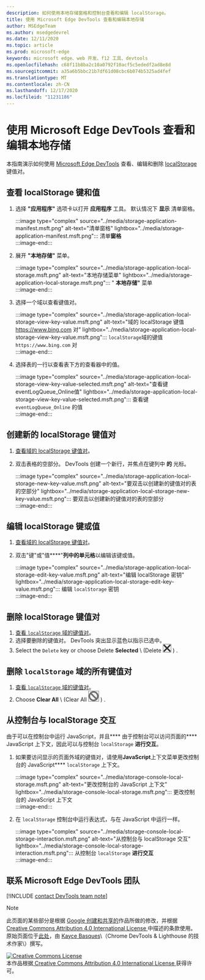 ```yaml
---
description: 如何使用本地存储窗格和控制台查看和编辑 localStorage。
title: 使用 Microsoft Edge DevTools 查看和编辑本地存储
author: MSEdgeTeam
ms.author: msedgedevrel
ms.date: 12/11/2020
ms.topic: article
ms.prod: microsoft-edge
keywords: microsoft edge、web 开发、f12 工具、devtools
ms.openlocfilehash: c68f11b8ba2c10a0792f10acf5c5ededf2ad8e8d
ms.sourcegitcommit: a35a6b5bbc21b7df61d08cbc6b074b5325ad4fef
ms.translationtype: MT
ms.contentlocale: zh-CN
ms.lasthandoff: 12/17/2020
ms.locfileid: "11231186"
---
```

<!-- Copyright Kayce Basques 

   Licensed under the Apache License, Version 2.0 (the "License");
   you may not use this file except in compliance with the License.
   You may obtain a copy of the License at

       https://www.apache.org/licenses/LICENSE-2.0

   Unless required by applicable law or agreed to in writing, software
   distributed under the License is distributed on an "AS IS" BASIS,
   WITHOUT WARRANTIES OR CONDITIONS OF ANY KIND, either express or implied.
   See the License for the specific language governing permissions and
   limitations under the License.  -->  

# 使用 Microsoft Edge DevTools 查看和编辑本地存储  

本指南演示如何使用 [Microsoft Edge DevTools][MicrosoftEdgeDevTools] 查看、编辑和删除 [localStorage][MDNWindowsLocalStorage] 键值对。  

## 查看 localStorage 键和值  

1.  选择 **"应用程序"** 选项卡以打开 **应用程序** 工具。  默认情况下 **显示** 清单窗格。  
    
    :::image type="complex" source="../media/storage-application-manifest.msft.png" alt-text="清单窗格" lightbox="../media/storage-application-manifest.msft.png":::
       清单**窗格**  
    :::image-end:::  
    
1.  展开 **"本地存储"** 菜单。  
    
    :::image type="complex" source="../media/storage-application-local-storage.msft.png" alt-text="本地存储菜单" lightbox="../media/storage-application-local-storage.msft.png":::
       " **本地存储"** 菜单  
    :::image-end:::  
    
1.  选择一个域以查看键值对。  
    
    :::image type="complex" source="../media/storage-application-local-storage-view-key-value.msft.png" alt-text="域的 localStorage 键值 https://www.bing.com 对" lightbox="../media/storage-application-local-storage-view-key-value.msft.png":::
       `localStorage`域的键值 `https://www.bing.com` 对  
    :::image-end:::  
    
1.  选择表的一行以查看表下方的查看器中的值。  
    
    :::image type="complex" source="../media/storage-application-local-storage-view-key-value-selected.msft.png" alt-text="查看键eventLogQueue_Online值" lightbox="../media/storage-application-local-storage-view-key-value-selected.msft.png":::
       查看键 `eventLogQueue_Online` 的值  
    :::image-end:::  
    
## 创建新的 localStorage 键值对  

1.  [查看域的 localStorage 键值对](#view-localstorage-keys-and-values)。  
1.  双击表格的空部分。  DevTools 创建一个新行，并焦点在键列中 **的** 光标。  
    
    :::image type="complex" source="../media/storage-application-local-storage-new-key-value.msft.png" alt-text="要双击以创建新的键值对的表的空部分" lightbox="../media/storage-application-local-storage-new-key-value.msft.png":::
       要双击以创建新的键值对的表的空部分  
    :::image-end:::  
    
## 编辑 localStorage 键或值  

1.  [查看域的 localStorage 键值对](#view-localstorage-keys-and-values)。  
1.  双击"键"或"值****"**列中的单元格**以编辑该键或值。  
    
    :::image type="complex" source="../media/storage-application-local-storage-edit-key-value.msft.png" alt-text="编辑 localStorage 密钥" lightbox="../media/storage-application-local-storage-edit-key-value.msft.png":::
       编辑 `localStorage` 密钥  
    :::image-end:::  
    
## 删除 localStorage 键值对  

1.  [查看 `localStorage` 域的键值对](#view-localstorage-keys-and-values)。  
1.  选择要删除的键值对。  DevTools 突出显示蓝色以指示已选中。  
1.  Select the `Delete` key or choose Delete **Selected** \ (Delete ![ Selected ][ImageDeleteIcon] \) .  
    
## 删除 `localStorage` 域的所有键值对  

1.  [查看 `localStorage` 域的键值对](#view-localstorage-keys-and-values)。  
1.  Choose **Clear All** \ (Clear All ![ ][ImageClearIcon] \) .  
    
## 从控制台与 localStorage 交互  

由于可以在控制台中运行 JavaScript，并且**** 由于控制台可以访问页面的**** JavaScript 上下文，因此可以与控制台 `localStorage` **进行交互**。  

1.  如果要访问显示的页面外域的键值对，请使用**JavaScript**上下文菜单更改控制台的 JavaScript**** `localStorage` 上下文。  
    
    :::image type="complex" source="../media/storage-console-local-storage.msft.png" alt-text="更改控制台的 JavaScript 上下文" lightbox="../media/storage-console-local-storage.msft.png":::
       更改控制台的 JavaScript 上下文  
    :::image-end:::  
    
1.  在 `localStorage` 控制台中运行表达式，与在 JavaScript 中运行一样。  
    
    :::image type="complex" source="../media/storage-console-local-storage-interaction.msft.png" alt-text="从控制台与 localStorage 交互" lightbox="../media/storage-console-local-storage-interaction.msft.png":::
       从控制台 `localStorage` **进行交互**  
    :::image-end:::  
    
## 联系 Microsoft Edge DevTools 团队  

[!INCLUDE [contact DevTools team note](../includes/contact-devtools-team-note.md)]  

<!-- image links -->  

[ImageClearIcon]: ../media/clear-icon.msft.png  
[ImageDeleteIcon]: ../media/delete-icon.msft.png  

<!-- links -->  

[MicrosoftEdgeDevTools]: ../../devtools-guide-chromium/index.md "Microsoft Edge (Chromium) 开发人员工具 |Microsoft Docs"  

[MDNWindowsLocalStorage]: https://developer.mozilla.org/docs/Web/API/Window/localStorage "Window.localStorage |MDN"  

> [!NOTE]
> 此页面的某些部分是根据 [Google 创建和共享的][GoogleSitePolicies]作品所做的修改，并根据[ Creative Commons Attribution 4.0 International License ][CCA4IL]中描述的条款使用。  
> 原始页面位于[此处](https://developers.google.com/web/tools/chrome-devtools/storage/localstorage)，由 [Kayce Basques][KayceBasques]\（Chrome DevTools \& Lighthouse 的技术作家\）撰写。  

[![Creative Commons License][CCby4Image]][CCA4IL]  
本作品根据[ Creative Commons Attribution 4.0 International License ][CCA4IL]获得许可。  

[CCA4IL]: https://creativecommons.org/licenses/by/4.0  
[CCby4Image]: https://i.creativecommons.org/l/by/4.0/88x31.png  
[GoogleSitePolicies]: https://developers.google.com/terms/site-policies  
[KayceBasques]: https://developers.google.com/web/resources/contributors/kaycebasques  
